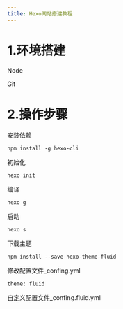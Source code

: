 ```yaml
---
title: Hexo网站搭建教程
---
```


# 1.环境搭建

Node

Git

# 2.操作步骤

安装依赖

```
npm install -g hexo-cli
```

初始化

```
hexo init
```

编译

```
hexo g
```

启动

```
hexo s
```

下载主题

```
npm install --save hexo-theme-fluid
```

修改配置文件_confing.yml

```
theme: fluid
```

自定义配置文件_confing.fluid.yml



